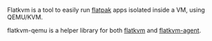 Flatkvm is a tool to easily run [flatpak](https://flatpak.org/) apps isolated inside a VM, using QEMU/KVM.

flatkvm-qemu is a helper library for both [flatkvm](https://github.com/flatkvm/flatkvm) and [flatkvm-agent](https://github.com/flatkvm/flatkvm-agent).
